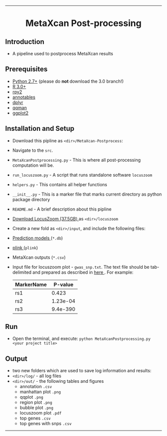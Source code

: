--------------------------------------------------------------------------------

<h1 style="text-align: center;" markdown="1"> MetaXcan Post-processing </h1>

## Introduction 
+ A pipeline used to postprocess MetaXcan results 

## Prerequisites
+  <a rel="nofollow" class="external text" href="http://www.python.org/download/">Python 2.7+</a> (please do <b> not </b> download the 3.0 branch!)
+  <a rel="nofollow" class="external text" href="http://www.r-project.org/">R 3.0+</a>
+  <a rel="nofollow" class="external text" href="http://rpy2.readthedocs.io/en/version_2.7.x/"> rpy2 </a>
+  <a rel="nofollow" class="external text" href="https://github.com/stephenturner/annotables#how"> annotables </a>
+  <a rel="nofollow" class="external text" href="https://github.com/hadley/dplyr"> dplyr </a>
+  <a rel="nofollow" class="external text" href="https://github.com/stephenturner/qqman"> qqman </a>
+  <a rel="nofollow" class="external text" href="https://github.com/hadley/ggplot2"> ggplot2 </a>

## Installation and Setup 
 + Download this pipline as `<dir>/MetaXcan-Postprocess`:
 + Navigate to the `src`.  
 + `MetaXcanPostprocessing.py` - This is where all post-processing computation will be. 
 + `run_locuszoom.py` - A script that runs standalone software `locuszoom`  
 + `helpers.py` - This contains all helper functions   
 + `__init__.py` - This is a marker file that marks current directory as python package directory 
 + `README.md` - A brief description about this pipline 
 + <a href = "http://genome.sph.umich.edu/wiki/LocusZoom_Standalone"> Download LocusZoom (37.5GB) </a> as `<dir>/locuszoom`
 + Create a new fold as `<dir>/input`, and include the following files:  
  + <a href = "http://hakyimlab.org/predictdb/"> Prediction models </a> (`*.db`)
  + <a href = "http://pngu.mgh.harvard.edu/~purcell/plink/"> plink </a> (`plink`)
  + MetaXcan outputs (`*.csv`) 
  + Input file for locuszoom plot - `gwas_snp.txt`. The text file should be tab-delimited and prepared as described in <a href = "http://genome.sph.umich.edu/wiki/LocusZoom_Standalone"> here </a>. For example: 
  
      MarkerName |	P-value
      ---- | -----
      rs1	|  0.423
      rs2 |	1.23e-04
      rs3 |	9.4e-390

## Run 
+ Open the terminal, and execute:
 ```python MetaXcanPostprocessing.py <your project title>``` 

## Output 
+ two new folders which are used to save log information and results: 
 + `<dir>/log/` - all log files 
 + `<dir>/out/` - the following tables and figures 
    + annotation `.csv`
    + manhattan plot `.png`
    + qqplot `.png`
    + region plot `.png`
    + bubble plot `.png`
    + locuszoom plot `.pdf`
    + top genes `.csv`
    + top genes with snps `.csv` 


--------------------------------------------------------------------------------